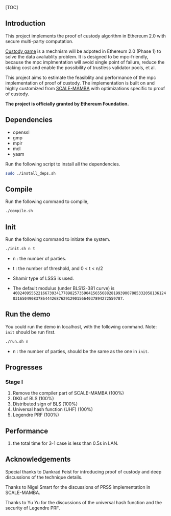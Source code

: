 [TOC]

## Introduction
This project implements the proof of custody algorithm in Ethereum 2.0 with secure multi-party computation.

[Custody game](https://github.com/ethereum/eth2.0-specs/blob/dev/specs/phase1/custody-game.md) is a mechnism will be adpoted in Ethereum 2.0 (Phase 1) to solve the data avaliablity problem. It is designed to be mpc-friendly, because the mpc implmentation will avoid single point of failure, reduce the staking cost and enable the possibility of trustless validator pools, et al.

This project aims to estimate the feasiblity and performance of the mpc implementation of proof of custody.
The implementation is built on and highly customized from [SCALE-MAMBA](https://github.com/KULeuven-COSIC/SCALE-MAMBA) with optimizations specific to proof of custody.

**The project is officially granted by Ethereum Foundation.**

## Dependencies
- openssl
- gmp
- mpir
- mcl
- yasm

Run the following script to install all the dependencies.

```bash
sudo ./install_deps.sh
```

## Compile

Run the following command to compile,

```bash
./compile.sh
```

## Init

Run the following command to initiate the system.
```bash
./init.sh n t
```
- n : the number of parties.
- t : the number of threshold, and 0 < t < n/2
- Shamir type of LSSS is used.

- The default modulus (under BLS12-381 curve) is `4002409555221667393417789825735904156556882819939007885332058136124031650490837864442687629129015664037894272559787`.

## Run the demo

You could run the demo in localhost, with the following command. 
Note: `init`  should be run first.

```bash
./run.sh n
```
- n : the number of parties, should be the same as the one in `init`.

## Progresses

### Stage I

1. Remove the compiler part of  SCALE-MAMBA (100%)
2. DKG of BLS (100%)
3. Distributed sign of BLS (100%)
4. Universal hash function (UHF) (100%)
5. Legendre PRF (100%)

## Performance
1. the total time for 3-1 case is less than 0.5s in LAN.

## Acknowledgements
Special thanks to Dankrad Feist for introducing proof of custody and deep discussions of the technique details. 

Thanks to Nigel Smart for the discussions of PRSS implementation in SCALE-MAMBA.

Thanks to Yu Yu for the discussions of the  universal hash function and the security of Legendre PRF.
